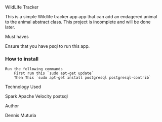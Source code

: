 WildLIfe Tracker

This is a simple Wildlife tracker app app that can add an endagered animal to the animal abstract class. This project is incomplete and will be done later.

Must haves

Ensure that you have psql to run this app.
### How to install
    Run the following commands
        First run this `sudo apt-get update`
        Then This `sudo apt-get install postgresql postgresql-contrib`

Technology Used

Spark
Apache Velocity
postsql

Author

Dennis Muturia
